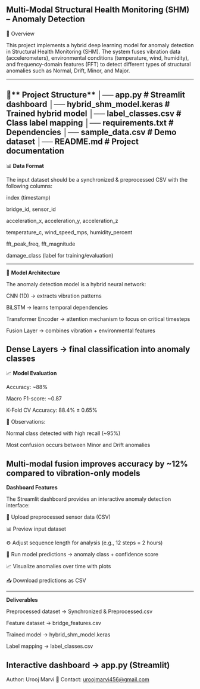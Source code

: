 ## **Multi-Modal Structural Health Monitoring (SHM) – Anomaly Detection**
📖 Overview

This project implements a hybrid deep learning model for anomaly detection in Structural Health Monitoring (SHM).
The system fuses vibration data (accelerometers), environmental conditions (temperature, wind, humidity), and frequency-domain features (FFT) to detect different types of structural anomalies such as Normal, Drift, Minor, and Major.

---
📂** Project Structure**
│── app.py                  # Streamlit dashboard
│── hybrid_shm_model.keras  # Trained hybrid model
│── label_classes.csv       # Class label mapping
│── requirements.txt        # Dependencies
│── sample_data.csv         # Demo dataset
│── README.md               # Project documentation
---
📊 **Data Format**

The input dataset should be a synchronized & preprocessed CSV with the following columns:

index (timestamp)

bridge_id, sensor_id

acceleration_x, acceleration_y, acceleration_z

temperature_c, wind_speed_mps, humidity_percent

fft_peak_freq, fft_magnitude

damage_class (label for training/evaluation)

---
🧠 **Model Architecture**

The anomaly detection model is a hybrid neural network:

CNN (1D) → extracts vibration patterns

BiLSTM → learns temporal dependencies

Transformer Encoder → attention mechanism to focus on critical timesteps

Fusion Layer → combines vibration + environmental features

Dense Layers → final classification into anomaly classes
---
📈 **Model Evaluation**

Accuracy: ~88%

Macro F1-score: ~0.87

K-Fold CV Accuracy: 88.4% ± 0.65%

📌 Observations:

Normal class detected with high recall (~95%)

Most confusion occurs between Minor and Drift anomalies

Multi-modal fusion improves accuracy by ~12% compared to vibration-only models
---
**Dashboard Features**

The Streamlit dashboard provides an interactive anomaly detection interface:

📂 Upload preprocessed sensor data (CSV)

📊 Preview input dataset

⚙️ Adjust sequence length for analysis (e.g., 12 steps = 2 hours)

🤖 Run model predictions → anomaly class + confidence score

📈 Visualize anomalies over time with plots

📥 Download predictions as CSV

---
**Deliverables**

Preprocessed dataset → Synchronized & Preprocessed.csv

Feature dataset → bridge_features.csv

Trained model → hybrid_shm_model.keras

Label mapping → label_classes.csv

Interactive dashboard → app.py (Streamlit)
---
Author: Urooj Marvi
📧 Contact: uroojmarvi456@gmail.com
